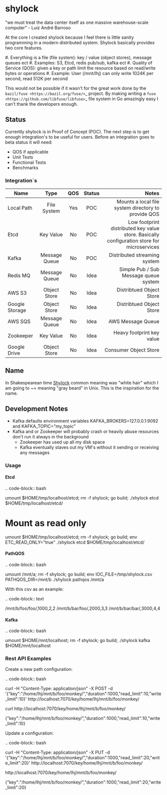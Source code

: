 

# shylock

"we must treat the data center itself as one massive warehouse-scale computer" - Luiz André Barroso

At the core I created shylock because I feel there is little sanity programming in a modern distributed system. Shylock basically provides two core features.

#. Everything is a file (file system): key / value (object stores), message queues ect
   #. Examples: S3, Etcd, redis pub/sub, kafka ect
#. Quality of Service (QOS): given a key or path limit the resource based on read/write bytes or operations
   #. Example: User (/mnt/lhj) can only write 1024K per second, read 512K per second

This would not be possible if it wasn't for the great work done by the `bazil/fuse <https://bazil.org/fuse/>`_ project. By making writing a `fuse <https://github.com/libfuse/libfuse>`_ file system in Go amazingly easy I can't thank the developers enough. 

## Status

Currently shylock is in Proof of Concept (POC). The next step is to get enough integration's to be useful for users. Before an integration goes to beta status it will need:

* QOS if applicable
* Unit Tests
* Functional Tests
* Benchmarks

### Integration`s

| Name           | Type          | QOS | Status | Notes |
| -------------- |:-------------:|:---:|:------:| -----:|
| Local Path     | File System   | Yes | POC    | Mounts a local file system directory to provide QOS |
| Etcd           | Key Value     | No  | POC    | Low footprint distributed key value store. Basically configuration store for microservices |
| Kafka          | Message Queue | No  | POC    | Distributed streaming system |
| Redis MQ       | Message Queue | No  | Idea   | Simple Pub / Sub Message queue system |
| AWS S3         | Object Store  | No  | Idea   | Distribtued Object Store |
| Google Storage | Object Store  | No  | Idea   | Distribtued Object Store |
| AWS SQS        | Message Queue | No  | Idea   | AWS Message Queue  |
| Zookeeper      | Key Value     | No  | Idea   | Heavy footprint key value |
| Google Drive   | Object Store  | No  | Idea   | Consumer Object Store |



## Name

In Shakespearean time [Shylock](https://en.wikipedia.org/wiki/Shylock) common meaning was "white hair" which I am going to ~= meaning "gray beard" in Unix. This is the inspiration for the name.


## Development Notes

* Kafka defaults environment variables KAFKA_BROKERS=127.0.0.1:9092 and KAFKA_TOPIC="my_topic"
* Kafka and or Zookeeper will probably crash or heavily abuse resources don't run it always in the background
  * Zookeeper has used up all my disk space
  * Kafka eventually staves out my VM's without it sending or receiving any messages
 
### Usage

#### Etcd

.. code-block:: bash

   umount $HOME/tmp/localhost/etcd; rm -f shylock; go build; ./shylock etcd $HOME/tmp/localhost/etcd/

   # Mount as read only
   umount $HOME/tmp/localhost/etcd; rm -f shylock; go build; env ETC_READ_ONLY="true" ./shylock etcd $HOME/tmp/localhost/etcd/



####  PathQOS 

.. code-block:: bash

  umount /mnt/a; rm -f shylock; go build; env IOC_FILE=/tmp/shylock.csv PATHQOS_DIR=/mnt/b ./shylock pathqos /mnt/a

With this csv as an example:

.. code-block:: text

  /mnt/b/foo/foo/,1000,2,2
  /mnt/b/bar/foo/,2000,3,3
  /mnt/b/bar/bar/,3000,4,4

#### Kafka 
.. code-block:: bash

  umount $HOME/mnt/localhost; rm -f shylock; go build; ./shylock kafka $HOME/mnt/localhost


### Rest API Examples

Create a new path configuration:

.. code-block:: bash

  curl -H "Content-Type: application/json" -X POST -d '{"key":"/home/lhj/mnt/b/foo/monkey/","duration":1000,"read_limit":10,"write_limit":10}' http://localhost:7070/key/home/lhj/mnt/b/foo/monkey/

  curl http://localhost:7070/key/home/lhj/mnt/b/foo/monkey/

  {"key":"/home/lhj/mnt/b/foo/monkey/","duration":1000,"read_limit":10,"write_limit":10}

Update a configuration:

.. code-block:: bash

   curl -H "Content-Type: application/json" -X PUT -d '{"key":"/home/lhj/mnt/b/foo/monkey/","duration":1000,"read_limit":20,"write_limit":20}' http://localhost:7070/key/home/lhj/mnt/b/foo/monkey/

   http://localhost:7070/key/home/lhj/mnt/b/foo/monkey/

   {"key":"/home/lhj/mnt/b/foo/monkey/","duration":1000,"read_limit":20,"write_limit":20}
